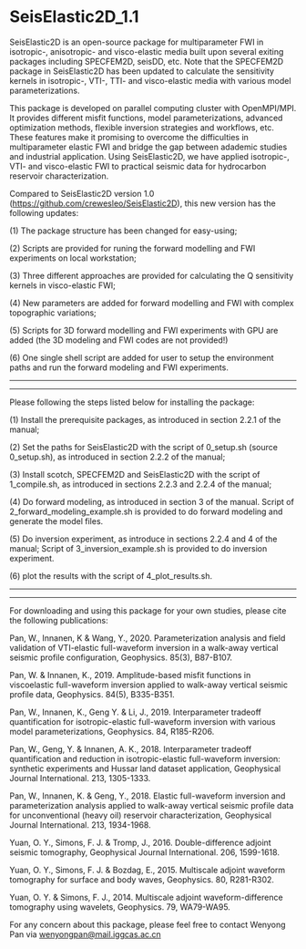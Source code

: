 # SeisElastic2D_1.1

SeisElastic2D is an open-source package for multiparameter FWI in isotropic-, anisotropic- and visco-elastic media built upon several exiting packages including SPECFEM2D, seisDD, etc. Note that the SPECFEM2D package in SeisElastic2D has been updated to calculate the sensitivity kernels in isotropic-, VTI-, TTI- and visco-elastic media with various model parameterizations.

This package is developed on parallel computing cluster with OpenMPI/MPI. It provides different misfit functions, model parameterizations, advanced optimization methods, flexible inversion strategies and workflows, etc.  These features make it promising to overcome the difficulties in multiparameter elastic FWI and bridge the gap between adademic studies and industrial application. Using SeisElastic2D, we have applied isotropic-, VTI- and visco-elastic FWI to practical seismic data for hydrocarbon reservoir characterization.

Compared to SeisElastic2D version 1.0 (https://github.com/crewesleo/SeisElastic2D), this new version has the following updates:

(1) The package structure has been changed for easy-using;

(2) Scripts are provided for runing the forward modelling and FWI experiments on local workstation;

(3) Three different approaches are provided for calculating the Q sensitivity kernels in visco-elastic FWI;

(4) New parameters are added for forward modelling and FWI with complex topographic variations;

(5) Scripts for 3D forward modelling and FWI experiments with GPU are added (the 3D modeling and FWI codes are not provided!)

(6) One single shell script are added for user to setup the environment paths and run the forward modeling and FWI experiments. 

****************************************************************************************************************************************
****************************************************************************************************************************************
Please following the steps listed below for installing the package:

(1) Install the prerequisite packages, as introduced in section 2.2.1 of the manual;

(2) Set the paths for SeisElastic2D with the script of 0_setup.sh (source 0_setup.sh), as introduced in section 2.2.2 of the manual;

(3) Install scotch, SPECFEM2D and SeisElastic2D with the script of 1_compile.sh, as introduced in sections 2.2.3 and 2.2.4 of the manual;

(4) Do forward modeling, as introduced in section 3 of the manual. Script of 2_forward_modeling_example.sh is provided to do forward modeling and generate the model files.

(5) Do inversion experiment, as introduce in sections 2.2.4 and 4 of the manual; Script of 3_inversion_example.sh is provided to do inversion experiment.

(6) plot the results with the script of 4_plot_results.sh.

****************************************************************************************************************************************
****************************************************************************************************************************************


For downloading and using this package for your own studies, please cite the following publications:

Pan, W., Innanen, K & Wang, Y., 2020. Parameterization analysis and field validation of VTI-elastic full-waveform inversion in a walk-away vertical seismic profile configuration, Geophysics. 85(3), B87-B107.

Pan, W. & Innanen, K., 2019. Amplitude-based misfit functions in viscoelastic full-waveform inversion applied to walk-away vertical seismic profile data, Geophysics. 84(5), B335-B351.

Pan, W., Innanen, K., Geng Y. & Li, J., 2019. Interparameter tradeoff quantification for isotropic-elastic full-waveform inversion with various model parameterizations, Geophysics. 84, R185-R206.

Pan, W., Geng, Y. & Innanen, A. K., 2018. Interparameter tradeoff quantification and reduction in isotropic-elastic full-waveform inversion: synthetic experiments and Hussar land dataset application, Geophysical Journal International. 213, 1305-1333.

Pan, W., Innanen, K. & Geng, Y., 2018. Elastic full-waveform inversion and parameterization analysis applied to walk-away vertical seismic profile data for unconventional (heavy oil) reservoir characterization, Geophysical Journal International. 213, 1934-1968.

Yuan, O. Y., Simons, F. J. & Tromp, J., 2016. Double-difference adjoint seismic tomography, Geophysical Journal International. 206, 1599-1618.

Yuan, O. Y., Simons, F. J. & Bozdag, E., 2015. Multiscale adjoint waveform tomography for surface and body waves, Geophysics. 80, R281-R302.

Yuan, O. Y. & Simons, F. J., 2014. Multiscale adjoint waveform-difference tomography using wavelets, Geophysics. 79, WA79-WA95.



For any concern about this package, please feel free to contact Wenyong Pan via wenyongpan@mail.iggcas.ac.cn
